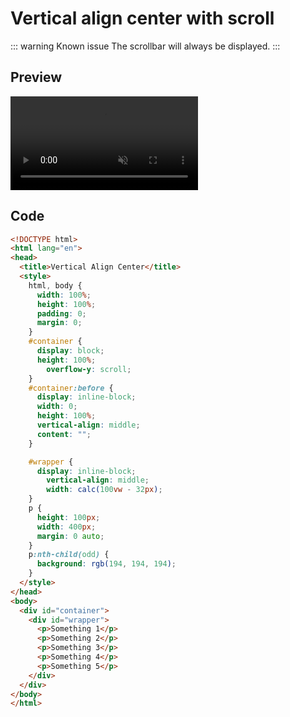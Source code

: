 # Vertical align center with scroll

::: warning Known issue
The scrollbar will always be displayed.
:::

## Preview

<video src="/assets/media/vertical-align-center.mp4" autoplay="true" controls="true" loop="true" muted="true"></video>

## Code

```html
<!DOCTYPE html>
<html lang="en">
<head>
  <title>Vertical Align Center</title>
  <style>
    html, body {
      width: 100%;
      height: 100%;
      padding: 0;
      margin: 0;
    }
    #container {
      display: block;
      height: 100%;
	    overflow-y: scroll;
    }
    #container:before {
      display: inline-block;
      width: 0;
      height: 100%;
      vertical-align: middle;
      content: "";
    }

    #wrapper {
      display: inline-block;
	    vertical-align: middle;
	    width: calc(100vw - 32px);
    }
    p {
      height: 100px;
      width: 400px;
      margin: 0 auto;
    }
    p:nth-child(odd) {
      background: rgb(194, 194, 194);
    }
  </style>
</head>
<body>
  <div id="container">
    <div id="wrapper">
      <p>Something 1</p>
      <p>Something 2</p>
      <p>Something 3</p>
      <p>Something 4</p>
      <p>Something 5</p>
    </div>
  </div>
</body>
</html>
```